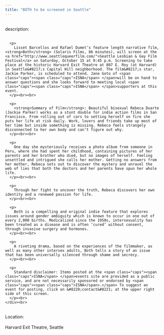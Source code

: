 ```yaml
---
title: "BOTH to be screened in Seattle"
---
```


<div class="flexinode-body flexinode-2">
  <div class="flexinode-textarea-1">
    <div class="form-item">
      <br> <label>description:</label><br /> <br> 
      
      <p>
        Lisset Barcellos and Rafael Dumet’s feature length narrative film, <strong>Both</strong> (Solaris Films, 86 minutes), will screen at the <a href="http://www.seattlequeerfilm.com/">Seattle Lesbian & Gay Film Festival</a> on Saturday, October 15 at 9:45 p.m. Screening to take place at the historic Harvard Exit Theatre at 807 E. Roy (at Harvard) in Seattle&#8217;s Capital Hill neighborhood. The film&#8217;s star, Jackie Parker, is scheduled to attend. Jane Goto of <span class="caps"><span class="caps">ISNA</span> </span>will be on hand to answer questions and she looks forward to meeting local <span class="caps"><span class="caps">ISNA</span> </span>supporters at this event.
      </p><br><br>
      
      <p>
        <strong>Summary of Film</strong>: Beautiful bisexual Rebeca Duarte (Jackie Parker) works as a stunt double for indie action films in San Francisco. From rolling out of cars to setting herself on fire she puts her life at risk daily. Work, lovers and friends take up most of her time but inside something is missing. Rebeca feels strangely disconnected to her own body and can’t figure out why.
      </p><br><br>
      
      <p>
        One day she mysteriously receives a photo album from someone in Peru, where she had spent her childhood, containing pictures of her parents and her brother who died, but no images of herself. Feeling unsettled and intrigued she calls her mother. Getting no answers from her mother, Rebeca sets out to discover the mystery and unravel the web of lies that both the doctors and her parents have spun her whole life.
      </p><br><br>
      
      <p>
        Through her fight to uncover the truth, Rebeca discovers her own identity and a renewed passion for life.
      </p><br><br>
      
      <p>
        Both is a compelling and original indie feature that explores issues around gender ambiguity which is known to occur in one out of every 2,000 births. Medicalized since the 1950s, intersexuality has been treated as a disease and is often ‘cured’ without consent, through invasive surgery and hormones.
      </p><br><br>
      
      <p>
        A riveting drama, based on the experiences of the filmmaker, as well as many other intersex adults, Both tells a story of an issue that has been universally silenced through shame and secrecy.
      </p><br><br>
      
      <p>
        Standard disclaimer: Items posted at the <span class="caps"><span class="caps">ISNA</span> </span>events site are provided as a public service, and are not necessarily sponsored or endorsed by <span class="caps"><span class="caps">ISNA</span>.</span> To suggest an event for posting, click on &#8220;contact&#8221; at the upper right side of this screen.
      </p><br>
    </div><br>
  </div>
  
  <div class="flexinode-textfield-2">
    <div class="form-item">
      <br> <label>Location:</label><br /> <br> Harvard Exit Theatre, Seattle<br>
    </div><br>
  </div>
</div>
